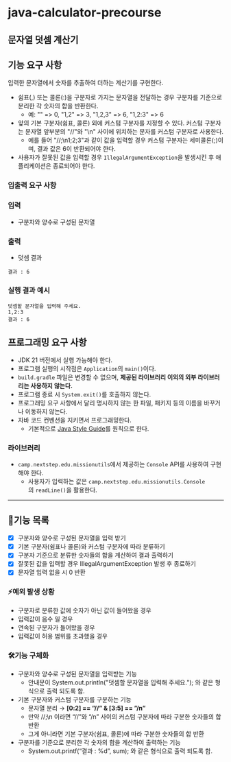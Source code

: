 # java-calculator-precourse

## **문자열 덧셈 계산기**

## **기능 요구 사항**

입력한 문자열에서 숫자를 추출하여 더하는 계산기를 구현한다.

- 쉼표(,) 또는 콜론(:)을 구분자로 가지는 문자열을 전달하는 경우 구분자를 기준으로 분리한 각 숫자의 합을 반환한다.
    - 예: "" => 0, "1,2" => 3, "1,2,3" => 6, "1,2:3" => 6
- 앞의 기본 구분자(쉼표, 콜론) 외에 커스텀 구분자를 지정할 수 있다. 커스텀 구분자는 문자열 앞부분의 "//"와 "\n" 사이에 위치하는 문자를 커스텀 구분자로 사용한다.
    - 예를 들어 "//;\n1;2;3"과 같이 값을 입력할 경우 커스텀 구분자는 세미콜론(;)이며, 결과 값은 6이 반환되어야 한다.
- 사용자가 잘못된 값을 입력할 경우 `IllegalArgumentException`을 발생시킨 후 애플리케이션은 종료되어야 한다.

### **입출력 요구 사항**

### **입력**

- 구분자와 양수로 구성된 문자열

### **출력**

- 덧셈 결과

```
결과 : 6
```

### **실행 결과 예시**

```
덧셈할 문자열을 입력해 주세요.
1,2:3
결과 : 6
```

## **프로그래밍 요구 사항**

- JDK 21 버전에서 실행 가능해야 한다.
- 프로그램 실행의 시작점은 `Application`의 `main()`이다.
- `build.gradle` 파일은 변경할 수 없으며, **제공된 라이브러리 이외의 외부 라이브러리는 사용하지 않는다.**
- 프로그램 종료 시 `System.exit()`를 호출하지 않는다.
- 프로그래밍 요구 사항에서 달리 명시하지 않는 한 파일, 패키지 등의 이름을 바꾸거나 이동하지 않는다.
- 자바 코드 컨벤션을 지키면서 프로그래밍한다.
    - 기본적으로 [Java Style Guide](https://github.com/woowacourse/woowacourse-docs/blob/main/styleguide/java)를 원칙으로 한다.

### **라이브러리**

- `camp.nextstep.edu.missionutils`에서 제공하는 `Console` API를 사용하여 구현해야 한다.
    - 사용자가 입력하는 값은 `camp.nextstep.edu.missionutils.Console`의 `readLine()`을 활용한다.

---

## 📝기능 목록

- [x]  구분자와 양수로 구성된 문자열을 입력 받기
- [x]  기본 구분자(쉼표나 콜론)와 커스텀 구분자에 따라 분류하기
- [x]  구분자 기준으로 분류한 숫자들의 합을 계산하여 결과 출력하기
- [x]  잘못된 값을 입력할 경우 IllegalArgumentException 발생 후 종료하기
- [x]  문자열 입력 없을 시 0 반환

### ⚡예외 발생 상황

- 구분자로 분류한 값에 숫자가 아닌 값이 들어왔을 경우
- 입력값이 음수 일 경우
- 연속된 구분자가 들어왔을 경우
- 입력값이 허용 범위를 초과했을 경우


### 🛠️기능 구체화
- 구분자와 양수로 구성된 문자열을 입력받는 기능
  - 안내문이 System.out.println("덧셈할 문자열을 입력해 주세요."); 와 같은 형식으로 출력 되도록 함.
- 기본 구분자와 커스텀 구분자를 구분하는 기능
  - 문자열 분리 → **[0:2] == ”//” & [3:5] == ”/n”**
  - 만약 //;\n 이라면 “//”와 “/n” 사이의 커스텀 구분자에 따라 구분한 숫자들의 합 반환 
  - 그게 아니라면 기본 구분자(쉼표, 콜론)에 따라 구분한 숫자들의 합 반환
- 구분자를 기준으로 분리한 각 숫자의 합을 계산하여 출력하는 기능 
  - System.out.printf(“결과 : %d”, sum); 와 같은 형식으로 출력 되도록 함.